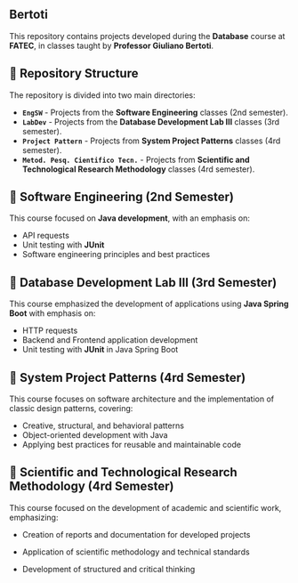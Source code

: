## Bertoti

This repository contains projects developed during the **Database** course at **FATEC**, in classes taught by **Professor Giuliano Bertoti**.

## 📂 Repository Structure  

The repository is divided into two main directories:  

- **`EngSW`** - Projects from the **Software Engineering** classes (2nd semester).  
- **`LabDev`** - Projects from the **Database Development Lab III** classes (3rd semester).
- **`Project Pattern`** - Projects from **System Project Patterns** classes (4rd semester).
- **`Metod. Pesq. Cientifico Tecn.`** - Projects from **Scientific and Technological Research Methodology** classes (4rd semester).

## 📌 Software Engineering (2nd Semester)  

This course focused on **Java development**, with an emphasis on:  

- API requests
- Unit testing with **JUnit**  
- Software engineering principles and best practices

## 📌 Database Development Lab III (3rd Semester)  

This course emphasized the development of applications using **Java Spring Boot** with emphasis on:

- HTTP requests
- Backend and Frontend application development
- Unit testing with **JUnit** in Java Spring Boot

## 📌 System Project Patterns (4rd Semester)

This course focuses on software architecture and the implementation of classic design patterns, covering:

- Creative, structural, and behavioral patterns
- Object-oriented development with Java
- Applying best practices for reusable and maintainable code

## 📌 Scientific and Technological Research Methodology (4rd Semester)
This course focused on the development of academic and scientific work, emphasizing:

- Creation of reports and documentation for developed projects

- Application of scientific methodology and technical standards

- Development of structured and critical thinking

